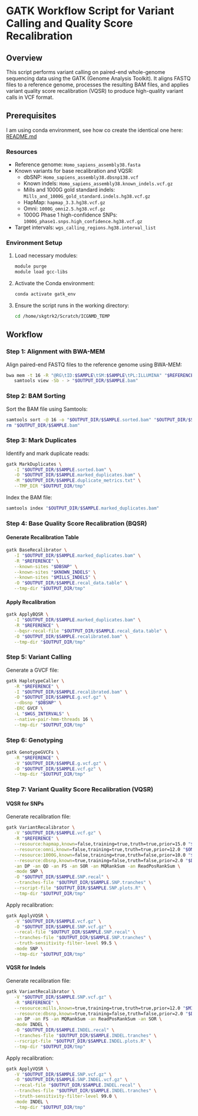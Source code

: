 # GATK Workflow Script for Variant Calling and Quality Score Recalibration

## Overview
This script performs variant calling on paired-end whole-genome sequencing data using the GATK (Genome Analysis Toolkit). It aligns FASTQ files to a reference genome, processes the resulting BAM files, and applies variant quality score recalibration (VQSR) to produce high-quality variant calls in VCF format.

## Prerequisites

I am using conda environment, see how co create the identical one here:
[README.md](README.md)



### Resources
- Reference genome: `Homo_sapiens_assembly38.fasta`
- Known variants for base recalibration and VQSR:
  - dbSNP: `Homo_sapiens_assembly38.dbsnp138.vcf`
  - Known indels: `Homo_sapiens_assembly38.known_indels.vcf.gz`
  - Mills and 1000G gold standard indels: `Mills_and_1000G_gold_standard.indels.hg38.vcf.gz`
  - HapMap: `hapmap_3.3.hg38.vcf.gz`
  - Omni: `1000G_omni2.5.hg38.vcf.gz`
  - 1000G Phase 1 high-confidence SNPs: `1000G_phase1.snps.high_confidence.hg38.vcf.gz`
- Target intervals: `wgs_calling_regions.hg38.interval_list`

### Environment Setup

1. Load necessary modules:
   ```bash
   module purge
   module load gcc-libs
   ```
2. Activate the Conda environment:
   ```bash
   conda activate gatk_env
   ```
3. Ensure the script runs in the working directory:
   ```bash
   cd /home/skgtrk2/Scratch/ICGNMD_TEMP
   ```

## Workflow

### Step 1: Alignment with BWA-MEM
Align paired-end FASTQ files to the reference genome using BWA-MEM:
```bash
bwa mem -t 16 -R "@RG\tID:$SAMPLE\tSM:$SAMPLE\tPL:ILLUMINA" "$REFERENCE" "$FASTQ1" "$FASTQ2" | \
   samtools view -Sb - > "$OUTPUT_DIR/$SAMPLE.bam"
```

### Step 2: BAM Sorting
Sort the BAM file using Samtools:
```bash
samtools sort -@ 16 -o "$OUTPUT_DIR/$SAMPLE.sorted.bam" "$OUTPUT_DIR/$SAMPLE.bam"
rm "$OUTPUT_DIR/$SAMPLE.bam"
```

### Step 3: Mark Duplicates
Identify and mark duplicate reads:
```bash
gatk MarkDuplicates \
   -I "$OUTPUT_DIR/$SAMPLE.sorted.bam" \
   -O "$OUTPUT_DIR/$SAMPLE.marked_duplicates.bam" \
   -M "$OUTPUT_DIR/$SAMPLE.duplicate_metrics.txt" \
   --TMP_DIR "$OUTPUT_DIR/tmp"
```
Index the BAM file:
```bash
samtools index "$OUTPUT_DIR/$SAMPLE.marked_duplicates.bam"
```

### Step 4: Base Quality Score Recalibration (BQSR)
#### Generate Recalibration Table
```bash
gatk BaseRecalibrator \
   -I "$OUTPUT_DIR/$SAMPLE.marked_duplicates.bam" \
   -R "$REFERENCE" \
   --known-sites "$DBSNP" \
   --known-sites "$KNOWN_INDELS" \
   --known-sites "$MILLS_INDELS" \
   -O "$OUTPUT_DIR/$SAMPLE.recal_data.table" \
   --tmp-dir "$OUTPUT_DIR/tmp"
```
#### Apply Recalibration
```bash
gatk ApplyBQSR \
   -I "$OUTPUT_DIR/$SAMPLE.marked_duplicates.bam" \
   -R "$REFERENCE" \
   --bqsr-recal-file "$OUTPUT_DIR/$SAMPLE.recal_data.table" \
   -O "$OUTPUT_DIR/$SAMPLE.recalibrated.bam" \
   --tmp-dir "$OUTPUT_DIR/tmp"
```

### Step 5: Variant Calling
Generate a GVCF file:
```bash
gatk HaplotypeCaller \
   -R "$REFERENCE" \
   -I "$OUTPUT_DIR/$SAMPLE.recalibrated.bam" \
   -O "$OUTPUT_DIR/$SAMPLE.g.vcf.gz" \
   --dbsnp "$DBSNP" \
   -ERC GVCF \
   -L "$WGS_INTERVALS" \
   --native-pair-hmm-threads 16 \
   --tmp-dir "$OUTPUT_DIR/tmp"
```

### Step 6: Genotyping
```bash
gatk GenotypeGVCFs \
   -R "$REFERENCE" \
   -V "$OUTPUT_DIR/$SAMPLE.g.vcf.gz" \
   -O "$OUTPUT_DIR/$SAMPLE.vcf.gz" \
   --tmp-dir "$OUTPUT_DIR/tmp"
```

### Step 7: Variant Quality Score Recalibration (VQSR)
#### VQSR for SNPs
Generate recalibration file:
```bash
gatk VariantRecalibrator \
   -V "$OUTPUT_DIR/$SAMPLE.vcf.gz" \
   -R "$REFERENCE" \
   --resource:hapmap,known=false,training=true,truth=true,prior=15.0 "$HAPMAP" \
   --resource:omni,known=false,training=true,truth=true,prior=12.0 "$OMNI" \
   --resource:1000G,known=false,training=true,truth=false,prior=10.0 "$PHASE1_1000G" \
   --resource:dbsnp,known=true,training=false,truth=false,prior=2.0 "$DBSNP" \
   -an DP -an QD -an FS -an SOR -an MQRankSum -an ReadPosRankSum \
   -mode SNP \
   -O "$OUTPUT_DIR/$SAMPLE.SNP.recal" \
   --tranches-file "$OUTPUT_DIR/$SAMPLE.SNP.tranches" \
   --rscript-file "$OUTPUT_DIR/$SAMPLE.SNP.plots.R" \
   --tmp-dir "$OUTPUT_DIR/tmp"
```
Apply recalibration:
```bash
gatk ApplyVQSR \
   -V "$OUTPUT_DIR/$SAMPLE.vcf.gz" \
   -O "$OUTPUT_DIR/$SAMPLE.SNP.vcf.gz" \
   --recal-file "$OUTPUT_DIR/$SAMPLE.SNP.recal" \
   --tranches-file "$OUTPUT_DIR/$SAMPLE.SNP.tranches" \
   --truth-sensitivity-filter-level 99.5 \
   -mode SNP \
   --tmp-dir "$OUTPUT_DIR/tmp"
```
#### VQSR for Indels
Generate recalibration file:
```bash
gatk VariantRecalibrator \
   -V "$OUTPUT_DIR/$SAMPLE.SNP.vcf.gz" \
   -R "$REFERENCE" \
   --resource:mills,known=true,training=true,truth=true,prior=12.0 "$MILLS_INDELS" \
   --resource:dbsnp,known=true,training=false,truth=false,prior=2.0 "$DBSNP" \
   -an DP -an FS -an MQRankSum -an ReadPosRankSum -an SOR \
   -mode INDEL \
   -O "$OUTPUT_DIR/$SAMPLE.INDEL.recal" \
   --tranches-file "$OUTPUT_DIR/$SAMPLE.INDEL.tranches" \
   --rscript-file "$OUTPUT_DIR/$SAMPLE.INDEL.plots.R" \
   --tmp-dir "$OUTPUT_DIR/tmp"
```
Apply recalibration:
```bash
gatk ApplyVQSR \
   -V "$OUTPUT_DIR/$SAMPLE.SNP.vcf.gz" \
   -O "$OUTPUT_DIR/$SAMPLE.SNP.INDEL.vcf.gz" \
   --recal-file "$OUTPUT_DIR/$SAMPLE.INDEL.recal" \
   --tranches-file "$OUTPUT_DIR/$SAMPLE.INDEL.tranches" \
   --truth-sensitivity-filter-level 99.0 \
   -mode INDEL \
   --tmp-dir "$OUTPUT_DIR/tmp"
```



